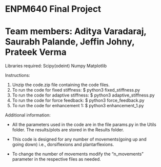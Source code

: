 ﻿# ENPM640 Final Project
# Team members: Aditya Varadaraj, Saurabh Palande, Jeffin Johny, Prateek Verma


Libraries required:
    Scipy(odeint)
    Numpy
    Matplotlib


Instructions:
1. Unzip the code.zip file containing the code files.
2. To run the code for fixed stiffness:
$ python3 fixed_stiffness.py
3. To run the code for adaptive stiffness:
$ python3 adaptive_stiffness.py
4. To run the code for force feedback:
$ python3 force_feedback.py
5. To run the code for enhancement 1:
$ python3 enhancement_1.py


Additional information:
* All the parameters used in the code are in the file params.py in the Utils folder.
The results/plots are stored in the Results folder.


* This code is designed for any number of movements(going up and going down) i.e., dorsiflexions and plantarflexions.


* To change the number of movements modify the “n_movements” parameter in the respective files as needed.